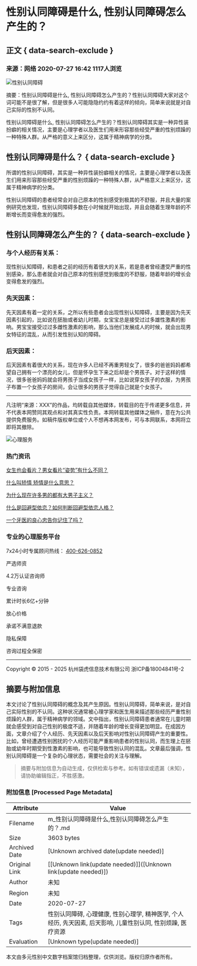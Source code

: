 # 性别认同障碍是什么, 性别认同障碍怎么产生的？

## 正文 { data-search-exclude }


### 来源：网络 2020-07-27 16:42 1117人浏览

![性别认同障碍](https://img.ydlcdn.com/file/2022/10/21/rbarc1mk0642xjqn.png)

摘要：性别认同障碍是什么, 性别认同障碍怎么产生的？性别认同障碍大家对这个词可能不是很了解，但是很多人可能隐隐约约有着这样的倾向，简单来说就是对自己实际的性别不认同。

性别认同障碍是什么, 性别认同障碍怎么产生的？性别认同障碍其实是一种异性装扮癖的相关情况，主要是心理学者以及医生们用来形容那些经受严重的性别烦躁的一种特殊人群。从严格的意义上来区分，这属于精神病学的分类。

## 性别认同障碍是什么？ { data-search-exclude }

所谓的性别认同障碍，其实是一种异性装扮癖相关的情况，主要是心理学者以及医生们用来形容那些经受严重的性别烦躁的一种特殊人群，从严格意义上来区分，这属于精神病学的分类。

性别认同障碍的患者经常会对自己原本的性别感受到极其的不舒服，并且大量的案例研究也发现，性别认同障碍多数在小时候就开始出现，并且会随着生理年龄的不断增长而变得愈发的强烈。

## 性别认同障碍怎么产生的？ { data-search-exclude }

### 与个人经历有关系：

现性别认知障碍，和患者之前的经历有着很大的关系，若是患者曾经遭受严重的性别感染，那么患者就会对自己原本的性别感觉到极度的不舒服，随着年龄的增长会变得愈发的强烈。

### 先天因素：

先天因素有着一定的关系，之所以有些患者会出现性别认知障碍，主要是因为先天因素引起的，比如说在胚胎或者幼儿时期，女宝宝总是接受过过多雄性激素的影响。男宝宝接受过过多雌性激素的影响，那么当他们发展成人的时候，就会出现男女特征的混乱，从而引发性别认知的障碍。

### 后天因素：

后天因素有着很大的关系，现在许多人已经不再重男轻女了，很多的爸爸妈妈都希望自己拥有一个漂亮的女儿，但是怀孕生下来之后却是个男孩子。对于这样的情况，很多爸爸妈妈就会将男孩子当成女孩子一样，比如说穿女孩子的衣服，为男孩子布置一个女孩子的房间，会让很多的男孩子觉得自己就是个女孩子。

----

凡注明“来源：XXX”的作品，均转载自其他媒体，转载目的在于传递更多信息，并不代表本网赞同其观点和对其真实性负责。本网转载其他媒体之稿件，意在为公共提供免费服务。如稿件版权单位或个人不想再本网发布，可与本网联系，本网将立即将其撤除。

![心理服务](http://a.app.qq.com/o/simple.jsp?pkgname=com.cxzapp.yidianling)

### 热门资讯

[女生也会看片？男女看片“姿势”有什么不同？](3779)

[什么叫矫情 矫情是什么意思？](401)

[为什么现在许多男的都有大男子主义？](4579)

[什么是回避型依恋？如何判断回避型依恋人格？](3848)

[一个牙医的良心忠告你记住了吗？](333)

### 专业的心理服务平台

7x24小时专属顾问热线： [400-626-0852](tel:400-626-0852)

严选师资

4.2万认证咨询师

专业咨询

累计时长6亿+分钟

放心价格

承诺不满意退款

隐私保障

咨询过程全保密

---

Copyright © 2015 - 2025 杭州袋虎信息技术有限公司 浙ICP备18004841号-2
<!-- tcd_original_link https://m.ydl.com/toutiao/2097 -->


## 摘要与附加信息

<!-- tcd_abstract -->
本文讨论了性别认同障碍的概念及其产生原因。性别认同障碍，简单来说，是对自己实际性别的不认同。这种状况通常被心理学家和医生用来描述那些经历严重性别烦躁的人群，属于精神病学的领域。文中指出，性别认同障碍患者通常在儿童时期就会感受到对自己性别的极度不适，并随着年龄的增长变得更加明显。在成因方面，文章介绍了个人经历、先天因素以及后天影响对性别认同障碍产生的重要性。比如，曾经遭遇性别困扰的个人经历可能严重影响患者的性别认同，而生理上在胚胎或幼年时期受到性激素的影响，也可能导致性别认同的混乱。文章最后强调，性别认同障碍是一个复杂的心理状态，需要社会的关注与理解。
<!-- tcd_abstract_end -->

> 摘要与附加信息为自动生成，仅供检索与参考。如有错误或遗漏（未知），请协助编辑指正，不胜感激。

### 附加信息 [Processed Page Metadata]

| Attribute       | Value                                  |
|-----------------|----------------------------------------|
| Filename        | m_性别认同障碍是什么,性别认同障碍怎么产生的？.md                             |
| Size            | 3603 bytes                           |
| Archived Date   | [Unknown archived date(update needed)]                             |
| Original Link   | [[Unknown link(update needed)]]([Unknown link(update needed)])                       |
| Author          | 未知                               |
| Region          | 未知                               |
| Date            | 2020-07-27                                 |
| Tags            | 性别认同障碍, 心理健康, 性别心理学, 精神医学, 个人经历, 先天因素, 后天影响, 儿童性别认同, 性别烦躁, 医疗资源                                 |
| Evaluation            | [Unknown type(update needed)]                                 |
<!-- tcd_table_end -->

本文由多元性别中文数字档案馆归档整理，仅供浏览。版权归原作者所有。
